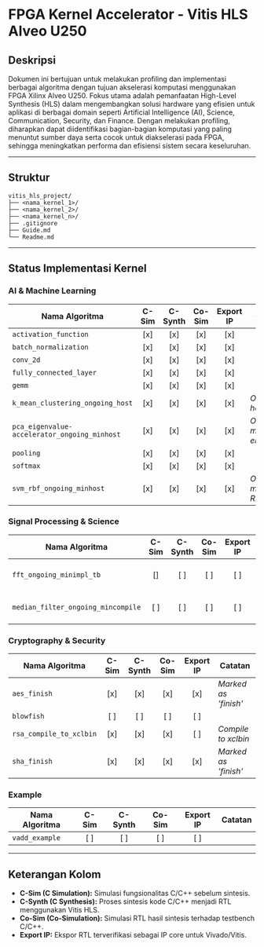 # FPGA Kernel Accelerator - Vitis HLS Alveo U250

## Deskripsi

Dokumen ini bertujuan untuk melakukan profiling dan implementasi berbagai algoritma dengan tujuan akselerasi komputasi menggunakan FPGA Xilinx Alveo U250. Fokus utama adalah pemanfaatan High-Level Synthesis (HLS) dalam mengembangkan solusi hardware yang efisien untuk aplikasi di berbagai domain seperti Artificial Intelligence (AI), Science, Communication, Security, dan Finance. Dengan melakukan profiling, diharapkan dapat diidentifikasi bagian-bagian komputasi yang paling menuntut sumber daya serta cocok untuk diakselerasi pada FPGA, sehingga meningkatkan performa dan efisiensi sistem secara keseluruhan.

---

## Struktur

```
vitis_hls_project/
├── <nama_kernel_1>/
├── <nama_kernel_2>/
├── <nama_kernel_n>/
├── .gitignore
├── Guide.md
└── Readme.md
```

---

## Status Implementasi Kernel

### AI & Machine Learning

| Nama Algoritma                           | C-Sim | C-Synth | Co-Sim | Export IP | Catatan                                  |
|-----------------------------------------|:-----:|:-------:|:------:|:---------:|-------------------------------------------|
| `activation_function`                   | [x]   | [x]     | [x]    | [x]       |                                           |
| `batch_normalization`                   | [x]   | [x]     | [x]    | [x]       |                                           |
| `conv_2d`                               | [x]   | [x]     | [x]    | [x]       |                                           |
| `fully_connected_layer`                 | [x]   | [x]     | [x]    | [x]       |                                           |
| `gemm`                                  | [x]   | [x]     | [x]    | [x]       |                                           |
| `k_mean_clustering_ongoing_host`        | [x]   | [x]     | [x]    | [x]       | *Ongoing, host code*                      |
| `pca_eigenvalue-accelerator_ongoing_minhost` | [x] | [x]     | [x]    | [x]       | *Ongoing, min host, eigenvalue*           |
| `pooling`                               | [x]   | [x]     | [x]    | [x]       |                                           |
| `softmax`                               | [x]   | [x]     | [x]    | [x]       |                                           |
| `svm_rbf_ongoing_minhost`              | [x]   | [x]     | [x]    | [x]       | *Ongoing, min host, RBF kernel*           |

### Signal Processing & Science

| Nama Algoritma                          | C-Sim | C-Synth | Co-Sim | Export IP | Catatan                                  |
|----------------------------------------|:-----:|:-------:|:------:|:---------:|-------------------------------------------|
| `fft_ongoing_minimpl_tb`              | []   | [ ]     | [ ]    | [ ]       | *Ongoing, min impl, testbench*            |
| `median_filter_ongoing_mincompile`    | [ ]   | [ ]     | [ ]    | [ ]       | *Ongoing, min compile*                    |

### Cryptography & Security

| Nama Algoritma                          | C-Sim | C-Synth | Co-Sim | Export IP | Catatan                                  |
|----------------------------------------|:-----:|:-------:|:------:|:---------:|-------------------------------------------|
| `aes_finish`                           | [x]   | [x]     | [x]    | [x]       | *Marked as 'finish'*                      |
| `blowfish`                             | [ ]   | [ ]     | [ ]    | [ ]       |                                           |
| `rsa_compile_to_xclbin`               | [x]   | [x]     | [x]    | [ ]       | *Compile to xclbin*                       |
| `sha_finish`                           | [x]   | [x]     | [x]    | [x]       | *Marked as 'finish'*                      |

### Example

| Nama Algoritma     | C-Sim | C-Synth | Co-Sim | Export IP | Catatan           |
|--------------------|:-----:|:-------:|:------:|:---------:|--------------------|
| `vadd_example`     | [ ]   | [ ]     | [ ]    | [ ]       |                    |

---

## Keterangan Kolom

- **C-Sim (C Simulation):** Simulasi fungsionalitas C/C++ sebelum sintesis.
- **C-Synth (C Synthesis):** Proses sintesis kode C/C++ menjadi RTL menggunakan Vitis HLS.
- **Co-Sim (Co-Simulation):** Simulasi RTL hasil sintesis terhadap testbench C/C++.
- **Export IP:** Ekspor RTL terverifikasi sebagai IP core untuk Vivado/Vitis.
